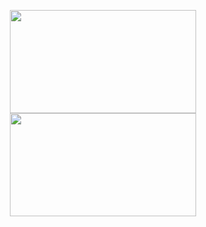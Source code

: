 <p align="center">
  <img style="display: inline-block;" width="298" height="165" src="https://github-readme-stats.vercel.app/api?username=cansin&show_icons=true&count_private=true&include_all_commits=true&disable_animations=true&hide_title=true&hide_rank=true" />
  <img style="display: inline-block;" width="298" height="165" src="https://github-readme-stats.vercel.app/api/top-langs/?username=cansin&hide_title=true&layout=compact&card_width=248&langs_count=8" />
</p>
